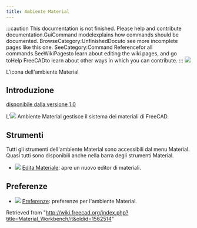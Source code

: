 ```yaml
---
title: Ambiente Material
---
```


:::caution
This documentation is not finished. Please help and contribute documentation.GuiCommand modelexplains how commands should be documented. BrowseCategory:UnfinishedDocuto see more incomplete pages like this one. SeeCategory:Command Referencefor all commands.SeeWikiPagesto learn about editing the wiki pages, and go toHelp FreeCADto learn about other ways in which you can contribute.
:::
![](/images/Workbench_Material.svg)

L'icona dell'ambiente Material

## Introduzione

[disponibile dalla versione 1.0](/Release_notes_1.0/it "Release notes 1.0/it")

L'![](/images/Workbench_Material.svg) Ambiente Material gestisce il sistema dei materiali di FreeCAD.

## Strumenti

Tutti gli strumenti dell'ambiente Material sono accessibili dal menu Material. Quasi tutti sono disponibili anche nella barra degli strumenti Material.

- ![](/images/Material_Edit.svg) [Edita Materiale](/Material_Edit/it "Material Edit/it"): apre un nuovo editor di materiali.

## Preferenze

- ![](/images/Preferences-material.svg) [Preferenze](/index.php?title=Material_Preferences/it&action=edit&redlink=1 "Material Preferences/it (page does not exist)"): preferenze per l'ambiente Material.

Retrieved from "<http://wiki.freecad.org/index.php?title=Material_Workbench/it&oldid=1562514>"
